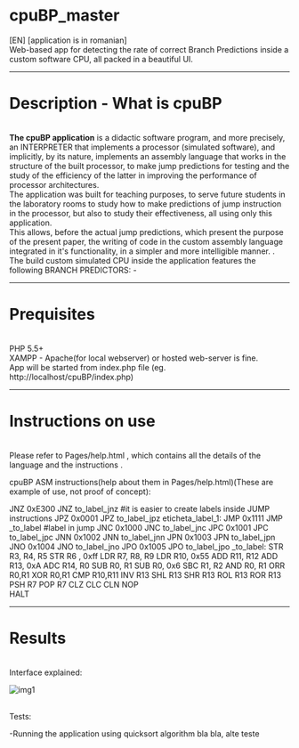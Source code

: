 # cpuBP_master
[EN] [application is in romanian] <br>
Web-based app for detecting the rate of correct Branch Predictions inside a custom software CPU, all packed in a beautiful UI.

---



# Description - What is cpuBP
<br>
<b>The cpuBP application</b> is a didactic software program, and more precisely, an INTERPRETER that implements a processor (simulated software), and implicitly, by its nature, implements an assembly language that works in the structure of the built processor, to make jump predictions for testing and the study of the efficiency of the latter in improving the performance of processor architectures.
<br>
The application was built for teaching purposes, to serve future students in the laboratory rooms to study how to make predictions of jump instruction in the processor, but also to study their effectiveness, all using only this application.
<br>
This allows, before the actual jump predictions, which present the purpose of the present paper, the writing of code in the custom assembly language integrated in it's functionality, in a simpler and more intelligible manner.
 .  
The build custom simulated CPU inside the application features the following BRANCH PREDICTORS:
-

---



# Prequisites
<br>PHP 5.5+
<br>XAMPP - Apache(for local webserver) or hosted web-server is fine.
<br>App will be started from index.php file (eg. http://localhost/cpuBP/index.php)


----



# Instructions on use 
<br>
Please refer to Pages/help.html , which contains all the details of the language and the instructions .
 
cpuBP ASM instructions(help about them in Pages/help.html)(These are example of use, not proof of concept):
 
JNZ 0xE300 
JNZ to_label_jnz #it is easier to create labels inside JUMP instructions
JPZ 0x0001 
JPZ to_label_jpz
eticheta_label_1:
JMP 0x1111
JMP _to_label #label in jump
JNC 0x1000
JNC to_label_jnc
JPC 0x1001
JPC to_label_jpc
JNN 0x1002
JNN to_label_jnn
JPN 0x1003
JPN to_label_jpn
JNO 0x1004
JNO to_label_jno
JPO 0x1005
JPO to_label_jpo
_to_label:
STR R3, R4, R5
STR R6 , 0xff 
LDR R7, R8, R9
LDR R10, 0x55
ADD R11, R12
ADD R13, 0xA
ADC R14, R0
SUB R0, R1
SUB R0, 0x6
SBC R1, R2
AND R0, R1
ORR R0,R1
XOR R0,R1
CMP R10,R11
INV R13
SHL R13
SHR R13
ROL R13
ROR R13
PSH R7
POP R7
CLZ
CLC
CLN
NOP   
HALT 

----



# Results 
<br> Interface explained:
<!-- ... -->
<!-- COMENTARIU: imagine cu interfata explicata cpuBP comes here... -->
![img1](https://i.imgur.com/zj70JEd.png)

<br>Tests:

-Running the application using quicksort algorithm 
bla bla, alte teste
<br>
<br>
<br>
<br>
<br>

